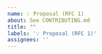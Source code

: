 ```yaml
---
name: 💡 Proposal (RFC 1)
about: See CONTRIBUTING.md
title: ""
labels: '💡 Proposal (RFC 1)'
assignees: ''
---
```


<!--

!!! IMPORTANT !!!

Before creating your issue:

* **Have a question?** Find community resources at [asyncapi/community](https://www.github.com/asyncapi/community).

* **Found an editing mistake?** Create a Pull Request with the edited fix. The Github UI allows you to edit files directly, find the source files at [asyncapi/spec/tree/master/spec](https://www.github.com/asyncapi/spec/tree/master/spec).

* **Improvements to documentation?** Head over to [asyncapi/website](https://www.github.com/asyncapi/website).

* **Feature request?** First read [asyncapi/spec/blob/master/CONTRIBUTING.md](https://www.github.com/asyncapi/spec/blob/master/CONTRIBUTING.md) and prefer creating a Pull Request!

-->
